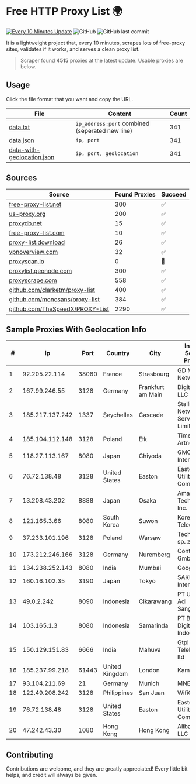 
# Free HTTP Proxy List 🌍

[![Every 10 Minutes Update](https://github.com/mertguvencli/http-proxy-list/actions/workflows/main.yml/badge.svg?branch=main)](https://github.com/mertguvencli/http-proxy-list/actions/workflows/main.yml)
![GitHub](https://img.shields.io/github/license/mertguvencli/http-proxy-list)
![GitHub last commit](https://img.shields.io/github/last-commit/mertguvencli/http-proxy-list)

It is a lightweight project that, every 10 minutes, scrapes lots of free-proxy sites, validates if it works, and serves a clean proxy list.


> Scraper found **4515** proxies at the latest update. Usable proxies are below.

## Usage

Click the file format that you want and copy the URL.


|File|Content|Count|
|----|-------|-----|
|[data.txt](https://raw.githubusercontent.com/mertguvencli/http-proxy-list/main/proxy-list/data.txt)|`ip_address:port` combined (seperated new line)|341|
|[data.json](https://raw.githubusercontent.com/mertguvencli/http-proxy-list/main/proxy-list/data.json)|`ip, port`|341|
|[data-with-geolocation.json](https://raw.githubusercontent.com/mertguvencli/http-proxy-list/main/proxy-list/data-with-geolocation.json)|`ip, port, geolocation`|341|

## Sources

|Source|Found Proxies|Succeed|
|------|-------------|-------|
|[free-proxy-list.net](https://free-proxy-list.net)|300|✅|
|[us-proxy.org](https://www.us-proxy.org)|200|✅|
|[proxydb.net](http://proxydb.net)|15|✅|
|[free-proxy-list.com](https://free-proxy-list.com/?page=&port=&type%5B%5D=http&type%5B%5D=https&up_time=0&search=Search)|10|✅|
|[proxy-list.download](https://www.proxy-list.download/HTTP)|26|✅|
|[vpnoverview.com](https://vpnoverview.com/privacy/anonymous-browsing/free-proxy-servers)|32|✅|
|[proxyscan.io](https://www.proxyscan.io)|0|🚫|
|[proxylist.geonode.com](https://proxylist.geonode.com/api/proxy-list?limit=300&page=1&sort_by=lastChecked&sort_type=desc&protocols=http,https)|300|✅|
|[proxyscrape.com](https://api.proxyscrape.com/v2/?request=displayproxies&protocol=http&timeout=10000&country=all&ssl=all&anonymity=all)|558|✅|
|[github.com/clarketm/proxy-list](https://raw.githubusercontent.com/clarketm/proxy-list/master/proxy-list-raw.txt)|400|✅|
|[github.com/monosans/proxy-list](https://raw.githubusercontent.com/monosans/proxy-list/main/proxies/http.txt)|384|✅|
|[github.com/TheSpeedX/PROXY-List](https://raw.githubusercontent.com/TheSpeedX/PROXY-List/master/http.txt)|2290|✅|


## Sample Proxies With Geolocation Info

|#|Ip|Port|Country|City|Internet Service Provider|
|-|--|----|-------|----|-------------------------|
|1|92.205.22.114|38080|France|Strasbourg|GD MASS Network|
|2|167.99.246.55|3128|Germany|Frankfurt am Main|DigitalOcean, LLC|
|3|185.217.137.242|1337|Seychelles|Cascade|Stallion Network Services Limited|
|4|185.104.112.148|3128|Poland|Ełk|Timeweb-Artnet|
|5|118.27.113.167|8080|Japan|Chiyoda|GMO Internet, Inc.|
|6|76.72.138.48|3128|United States|Easton|Easton Utilities Commission|
|7|13.208.43.202|8888|Japan|Osaka|Amazon Technologies Inc.|
|8|121.165.3.66|8080|South Korea|Suwon|Korea Telecom|
|9|37.233.101.196|3128|Poland|Warsaw|Techstorage sp. z o.o.|
|10|173.212.246.166|3128|Germany|Nuremberg|Contabo GmbH|
|11|134.238.252.143|8080|India|Mumbai|Google LLC|
|12|160.16.102.35|3190|Japan|Tokyo|SAKURA Internet Inc.|
|13|49.0.2.242|8090|Indonesia|Cikarawang|PT Usaha Adi Sanggoro|
|14|103.165.1.3|8080|Indonesia|Samarinda|PT Borneo Digital Indonusa|
|15|150.129.151.83|6666|India|Mahuva|Gtpl Sorath Telelink Pvt ltd|
|16|185.237.99.218|61443|United Kingdom|London|Kamatera Inc|
|17|93.104.211.69|21|Germany|Munich|MNET|
|18|122.49.208.242|3128|Philippines|San Juan|WifiCity, Inc|
|19|76.72.138.48|3128|United States|Easton|Easton Utilities Commission|
|20|47.242.43.30|1080|Hong Kong|Hong Kong|Alibaba.com LLC|



## Contributing

Contributions are welcome, and they are greatly appreciated! Every
little bit helps, and credit will always be given.

